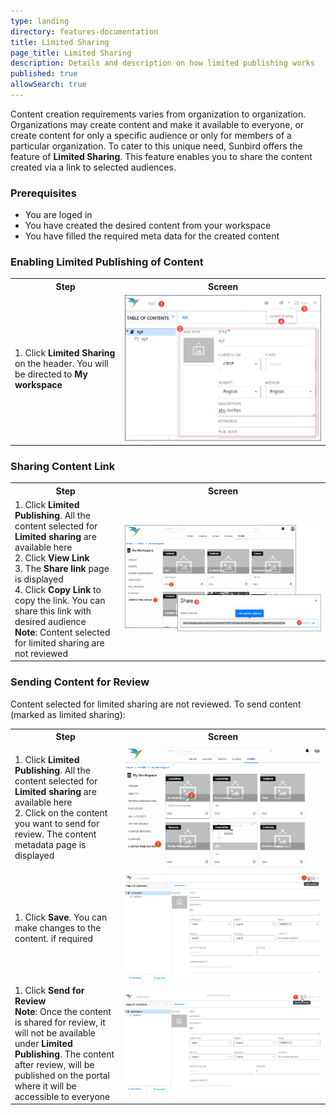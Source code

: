 ```yaml
---
type: landing
directory: features-documentation
title: Limited Sharing
page_title: Limited Sharing
description: Details and description on how limited publishing works
published: true
allowSearch: true
---
```


Content creation requirements varies from organization to organization. Organizations may create content and make it available to everyone, or create content for only a specific audience or only for members of a particular organization. To cater to this unique need, Sunbird offers the feature of  **Limited Sharing**. This feature enables you to share the content created via a link to selected audiences.

### Prerequisites
- You are loged in
- You have created the desired content from your workspace
- You have filled the required meta data for the created content

### Enabling Limited Publishing of Content
<table>
  <tr>
    <th style="width:35%;">Step</th>
    <th style="width:65%;">Screen</th>
  </tr>
  <tr>
  <td>1. Click <b>Limited Sharing</b> on the header. You will be directed to <b>My workspace</b> </td>
  <td><img src="pages/features-documentation/images/limitedshare.png"></td>
  </tr>
  </table>

### Sharing Content Link
<table>
  <tr>
    <th style="width:35%;">Step</th>
    <th style="width:65%;">Screen</th>
  </tr>
  <tr>
  <td>1. Click <b>Limited Publishing</b>. All the content selected for <b>Limited sharing</b> are available here <br>2. Click <b>View Link</b> <br>3. The <b>Share link</b> page is displayed <br>4. Click <b>Copy Link</b> to copy the link. You can share this link with desired audience <br> <b>Note</b>: Content selected for limited sharing are not reviewed </td>
  <td><img src="pages/features-documentation/images/limitedpublish.png"></td>
  </tr>
  </table>
  
### Sending Content for Review

Content selected for limited sharing are not reviewed. To send content (marked as limited sharing):
<table>
  <tr>
    <th style="width:35%;">Step</th>
    <th style="width:65%;">Screen</th>
  </tr>
  <tr>
  <td>1. Click <b>Limited Publishing</b>. All the content selected for <b>Limited sharing</b> are available here <br>2. Click on the content you want to send for review. The content metadata page is displayed </td>
  <td><img src="pages/features-documentation/images/LimitPblsh_review1.png"></td>
  </tr>
   <tr>
  <td>1. Click <b>Save</b>. You can make changes to the content. if required </td>
  <td><img src="pages/features-documentation/images/LimitPblsh_review2.png"></td>
  </tr>
  <tr>
    <td>1. Click <b>Send for Review</b> <br><b>Note</b>: Once the content is shared for review, it will not be available under <b>Limited Publishing</b>. The content after review, will be published on the portal where it will be accessible to everyone </td>
  <td><img src="pages/features-documentation/images/LimitPblsh_review3.png"></td>
  </tr>
  </table>
